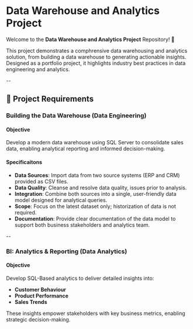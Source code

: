 # Data Warehouse and Analytics Project

Welcome to the **Data Warehouse and Analytics Project** Repository! 🚀

This project demonstrates a comphrensive data warehousing and analytics solution, from building a data warehouse to generating actionable insights. Designed as a portfolio project, it highlights industry best practices in data engineering and analytics. 

-- 

## 🚀 Project Requirements 

### Building the Data Warehouse (Data Engineering) 

#### Objective 
Develop a modern data warehouse using SQL Server to consolidate sales data, enabling analytical reporting and informed decision-making. 

#### Specificaitons 
- **Data Sources**: Import data from two source systems (ERP and CRM) provided as CSV files.
- **Data Quality**: Cleanse and resolve data quality, issues prior to analysis.
- **Integration**: Combine both sources into a single, user-friendly data model designed for analytical queries.
- **Scope**: Focus on the latest dataset only; historization of data is not required. 
- **Documentation**: Provide clear documentation of the data model to support both business stakeholders and analytics team.

-- 

### BI: Analytics & Reporting (Data Analytics) 

#### Objective 
Develop SQL-Based analytics to deliver detailed insights into: 
- **Customer Behaviour**
- **Product Performance**
- **Sales Trends**

These insights empower stakeholders with key business metrics, enabling strategic decision-making. 
